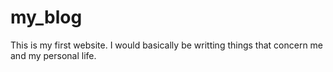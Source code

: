 # my_blog
This is my first website.
I would basically be writting things that concern me and my personal life.